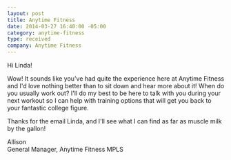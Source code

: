 ```yaml
---
layout: post
title: Anytime Fitness
date: 2014-03-27 16:40:00 -05:00
category: anytime-fitness
type: received
company: Anytime Fitness
---
```


Hi Linda!

Wow! It sounds like you've had quite the experience here at Anytime Fitness and I'd love nothing better than to sit down and hear more about it! When do you usually work out? I'll do my best to be here to talk with you during your next workout so I can help with training options that will get you back to your fantastic college figure.

Thanks for the email Linda, and I'll see what I can find as far as muscle milk by the gallon!

Allison <br/>
General Manager, Anytime Fitness MPLS